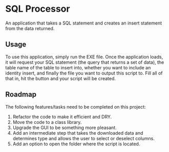 # SQL Processor #
An application that takes a SQL statement and creates an insert statement from the data returned.

## Usage ##
To use this application, simply run the EXE file. Once the application loads, it will request your SQL statement (the query that returns a set of data), the table name of the table to insert into, whether you want to include an identity insert, and finally the file you want to output this script to. Fill all of that in, hit the button and your script will be created.

## Roadmap ##
The following features/tasks need to be completed on this project:
 1. Refactor the code to make it efficient and DRY.
 2. Move the code to a class library.
 3. Upgrade the GUI to be something more pleasant.
 4. Add an intermediate step that takes the downloaded data and determines type and allows the user to select or deselect columns.
 5. Add an option to open the folder where the script is located.